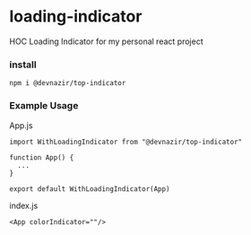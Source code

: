 # loading-indicator
HOC Loading Indicator for my personal react project

### install
```
npm i @devnazir/top-indicator
```

### Example Usage
App.js
```
import WithLoadingIndicator from "@devnazir/top-indicator"

function App() {
  ...
}

export default WithLoadingIndicator(App)
```

index.js
```
<App colorIndicator=""/>
```

